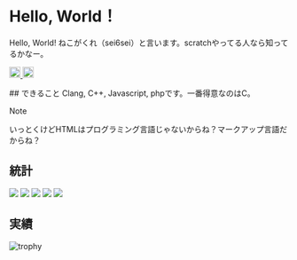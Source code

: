 # Hello, World！
Hello, World! ねこがくれ（sei6sei）と言います。scratchやってる人なら知ってるかなー。
<p align="left">
  <a href="https://github.com/Itsuki0222">
    <img height="20" src="https://komarev.com/ghpvc/?username=nekogakure" />
  </a>
  <a href="https://github.com/Itsuki0222">
    <img height="20" src="https://img.shields.io/github/followers/nekogakure?label=follow&logo=github&style=flat" />
  </a>
</p>
## できること
Clang, C++, Javascript, phpです。一番得意なのはC。

> [!NOTE]
> いっとくけどHTMLはプログラミング言語じゃないからね？マークアップ言語だからね？

## 統計
![](http://github-profile-summary-cards.vercel.app/api/cards/profile-details?username=nekogakure&theme=solarized_dark)
![](http://github-profile-summary-cards.vercel.app/api/cards/repos-per-language?username=nekogakure&theme=solarized_dark)
![](http://github-profile-summary-cards.vercel.app/api/cards/most-commit-language?username=nekogakure&theme=solarized_dark)
![](http://github-profile-summary-cards.vercel.app/api/cards/stats?username=nekogakure&theme=solarized_dark)
![](http://github-profile-summary-cards.vercel.app/api/cards/productive-time?username=nekogakure&theme=solarized_dark&utcOffset=9)

## 実績
![trophy](https://github-profile-trophy.vercel.app/?username=nekogakure&theme=tokyonight)
